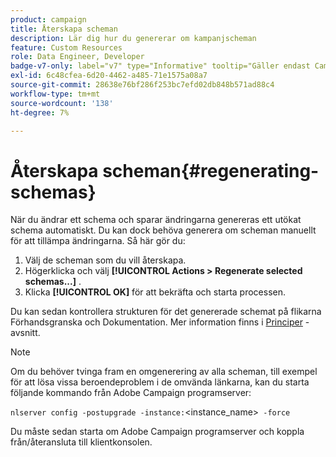 ```yaml
---
product: campaign
title: Återskapa scheman
description: Lär dig hur du genererar om kampanjscheman
feature: Custom Resources
role: Data Engineer, Developer
badge-v7-only: label="v7" type="Informative" tooltip="Gäller endast Campaign Classic v7"
exl-id: 6c48cfea-6d20-4462-a485-71e1575a08a7
source-git-commit: 28638e76bf286f253bc7efd02db848b571ad88c4
workflow-type: tm+mt
source-wordcount: '138'
ht-degree: 7%

---
```


# Återskapa scheman{#regenerating-schemas}

När du ändrar ett schema och sparar ändringarna genereras ett utökat schema automatiskt. Du kan dock behöva generera om scheman manuellt för att tillämpa ändringarna. Så här gör du:

1. Välj de scheman som du vill återskapa.
1. Högerklicka och välj **[!UICONTROL Actions > Regenerate selected schemas...]** .
1. Klicka **[!UICONTROL OK]** för att bekräfta och starta processen.

Du kan sedan kontrollera strukturen för det genererade schemat på flikarna Förhandsgranska och Dokumentation. Mer information finns i [Principer](../../configuration/using/data-schemas.md#principles) -avsnitt.

>[!NOTE]
>
>Om du behöver tvinga fram en omgenerering av alla scheman, till exempel för att lösa vissa beroendeproblem i de omvända länkarna, kan du starta följande kommando från Adobe Campaign programserver:
>
> `nlserver config -postupgrade -instance:`&lt;instance_name>` -force`
>
>Du måste sedan starta om Adobe Campaign programserver och koppla från/återansluta till klientkonsolen.
